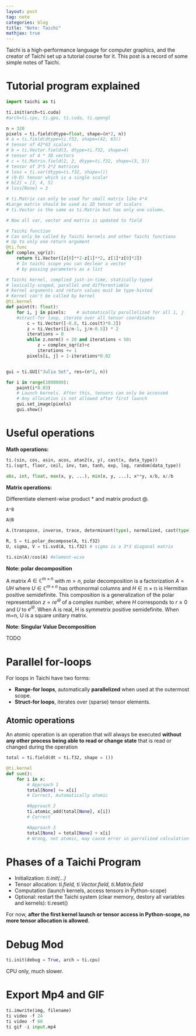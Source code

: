 ```yaml
---
layout: post
tag: note
categories: blog
title: "Note: Taichi"
mathjax: true
---
```


Taichi is a high-performance language for computer graphics, and the creator of Taichi set up a tutorial course for it. This post is a record of some simple notes of Taichi.

# Tutorial program explained

```python
import taichi as ti

ti.init(arch=ti.cuda)        
#arch=ti.cpu, ti.gpu, ti.cuda, ti.opengl

n = 320
pixels = ti.field(dtype=float, shape=(n*2, n))
# a = ti.field(dtype=ti.f32, shape=(42, 63)) 
# tensor of 42*63 scalars
# b = ti.Vector.field(3, dtype=ti.f32, shape=4) 
# tensor of 4 * 3D vectors
# c = ti.Matrix.field(2, 2, dtype=ti.f32, shape=(3, 5)) 
# tensor of 3*5 2*2 matrices
# loss = ti.var(dtype=ti.f32, shape=()) 
# (0-D) tensor which is a single scalar
# b[2] = [3, 4, 5]
# loss[None] = 3

# ti.Matrix can only be used for small matrix like 4*4
#Large matrix should be used as 2D tensor of scalars
# ti.Vector is the same as ti.Matrix but has only one column.

# Now all var, vector and matrix is updated to field

# Taichi function
# Can only be called by Taichi kernels and other Taichi functions
# Up to only one return argument 
@ti.func
def complex_sqr(z):
    return ti.Vector([z[0]**2-z[1]**2, z[1]*z[0]*2])
    # In taichi scope you can declear a vector 
    # by passing parameters as a list

# Taichi kernel, complied just-in-time, statically-typed
# lexically-scoped, parallel and differentiable
# Kernel arguments and return values must be type-hinted
# Kernel can't be called by kernel
@ti.kernel
def paint(t: float):
    for i, j in pixels:    # automatically parallelized for all i, j
    #struct-for loop, iterate over all tensor coordinates
        c = ti.Vector([-0.8, ti.cos(t)*0.2])
        z = ti.Vector([i/n-1, j/n-0.5]) * 2
        iterations = 0
        while z.norm() < 20 and iterations < 50:
            z = complex_sqr(z)+c
            iterations += 1
        pixels[i, j] = 1-iterations*0.02


gui = ti.GUI("Julia Set", res=(n*2, n))

for i in range(1000000):
    paint(i*0.03)
    # Launch kernels. After this, tensors can only be accessed
    # Any allocation is not allowed after first launch
    gui.set_image(pixels)
    gui.show()
```

# Useful operations

**Math operations:**

```python
ti.(sin, cos, asin, acos, atan2(x, y), cast(x, data_type))
ti.(sqrt, floor, ceil, inv, tan, tanh, exp, log, random(data_type))

abs, int, float, max(x, y, ...), min(x, y, ...), x**y, x/b, x//b
```

**Matrix operations:**

Differentiate element-wise product \* and matrix product @.

```python
A*B

A@B

A.(transpose, inverse, trace, determinant(type), normalized, cast(type))

R, S = ti.polar_decompose(A, ti.f32) 
U, sigma, V = ti.svd(A, ti.f32) # sigma is a 3*3 diagonal matrix

ti.sin(A)/cos(A) #element-wise
```

**Note: polar decomposition**

A matrix $A\in \mathbb{C}^{m\times n}$ with $m>n$, polar decomposition is a factorization $A=UH$ where $U\in \mathbb{C}^{m\times n}$ has orthonormal columns and $H\in\mathbb{n\times n}$ is Hermitian positive semidefinite. This composition is a generalization of the polar representation $z=re^{i\theta}$ of a complex number, where $H$ corresponds to $r\geq 0$ and $U$ to $e^{i\theta}$. When A is real, H is symmetrix positive semidefinite. When m=n, U is a square unitary matrix.

**Note: Singular Value Decomposition**

TODO

# Parallel for-loops

For loops in Taichi have two forms:

-   **Range-for loops**, automatically **parallelized** when used at the outermost scope.
-   **Struct-for loops**, iterates over (sparse) tensor elements.

## Atomic operations

An atomic operation is an operation that will always be executed **without any other process being able to read or change state** that is read or changed during the operation

```python
total = ti.field(dt = ti.f32, shape = ())

@ti.kernel
def sum():
    for i in x:
        # Approach 1
        total[None] += x[i]
        # Correct, Automatically atomic

        #Approach 2
        ti.atomic_add(total[None], x[i])
        # Correct

        #Approach 3
        total[None] = total[None] + x[i]
        # Wrong, not atomic, may cause error in parralized calculation
```

# Phases of a Taichi Program

-   Initialization: *ti.init(...)*
-   Tensor allocation: *ti.field, ti.Vector.field, ti.Matrix.field*
-   Computation (launch kernels, access tensors in Python-scope)
-   Optional: restart the Taichi system (clear memory, destory all variables and kernels): ti.reset()

For now, **after the first kernel launch or tensor access in Python-scope, no more tensor allocation is allowed**.

# Debug Mod

```python
ti.init(debug = True, arch = ti.cpu)
```

CPU only, much slower.

# Export Mp4 and GIF

```python
ti.imwrite(img, filename)
ti video -f 24
ti video -f 60
ti gif -i input.mp4
```

